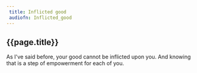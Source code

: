 ```yaml
---
 title: Inflicted good
 audiofn: Inflicted_good
---
```


## {{page.title}}

As I've said before, your good cannot be inflicted upon you. And knowing
that is a step of empowerment for each of you.

